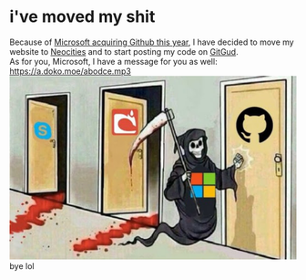 # i've moved my shit
Because of [Microsoft acquiring Github this year](https://archive.is/ZVzmz), I have decided to move my website to [Neocities](https://lucke.neocities.org) and to start posting my code on [GitGud](https://gitgud.io/lucke).
<br>
As for you, Microsoft, I have a message for you as well: https://a.doko.moe/abodce.mp3
<br>
![h](microsoft-bad-lol.png)
<br>
bye lol
